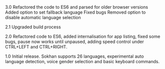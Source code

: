 3.0
Refactored the code to ES6 and parsed for older browser versions
Added option to set fallback language
Fixed bugs
Removed option to disable automatic language selection

2.1
Upgraded build process

2.0
Refactored code to ES6, added internalisation for app listing, fixed some bugs, pause now works until unpaused, adding speed control under CTRL+LEFT and CTRL+RIGHT.

1.0
Initial release. Sokhan supports 26 languages, experimental auto language detection, voice gender selection and basic keyboard commands.